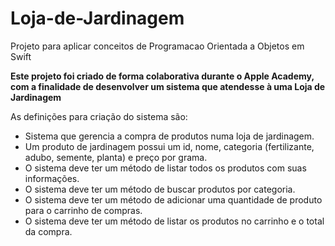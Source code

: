 # Loja-de-Jardinagem
Projeto para aplicar conceitos de Programacao Orientada a Objetos em Swift

**Este projeto foi criado de forma colaborativa durante o Apple Academy, com a finalidade de desenvolver um sistema que atendesse à uma Loja de Jardinagem**

As definições para criação do sistema são:

- Sistema que gerencia a compra de produtos numa loja de jardinagem.
- Um produto de jardinagem possui um id, nome, categoria (fertilizante, adubo,
semente, planta) e preço por grama.
- O sistema deve ter um método de listar todos os produtos com suas informações.
- O sistema deve ter um método de buscar produtos por categoria.
- O sistema deve ter um método de adicionar uma quantidade de produto para o
carrinho de compras.
- O sistema deve ter um método de listar os produtos no carrinho e o total da
compra.
